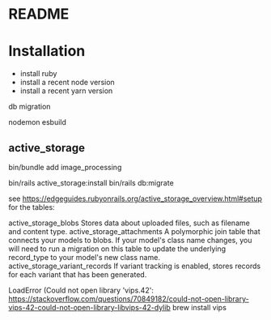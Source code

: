 # README


# Installation

- install ruby 
- install a recent node version
- install a recent yarn version

db migration 

    

nodemon 
esbuild



## active_storage

bin/bundle add image_processing

bin/rails active_storage:install
bin/rails db:migrate





see https://edgeguides.rubyonrails.org/active_storage_overview.html#setup
for the tables:

active_storage_blobs	Stores data about uploaded files, such as filename and content type.
active_storage_attachments	A polymorphic join table that connects your models to blobs. If your model's class name changes, you will need to run a migration on this table to update the underlying record_type to your model's new class name.
active_storage_variant_records	If variant tracking is enabled, stores records for each variant that has been generated.


LoadError (Could not open library 'vips.42':
https://stackoverflow.com/questions/70849182/could-not-open-library-vips-42-could-not-open-library-libvips-42-dylib
brew install vips
